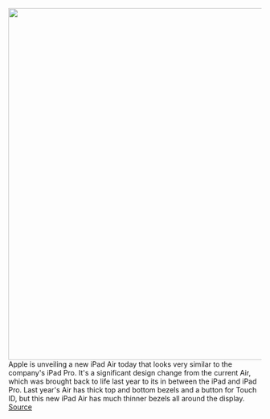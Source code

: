 <img src='https://cdn.vox-cdn.com/thumbor/9-4S0A-NuLHJYxxNFxcRRUAgtIA=/0x0:1068x600/1200x800/filters:focal(449x215:619x385)/cdn.vox-cdn.com/uploads/chorus_image/image/67410425/8GodRHT.0.png' width='700px' /><br/>
Apple is unveiling a new iPad Air today that looks very similar to the company's iPad Pro. It's a significant design change from the current Air, which was brought back to life last year to its in between the iPad and iPad Pro. Last year's Air has thick top and bottom bezels and a button for Touch ID, but this new iPad Air has much thinner bezels all around the display.
<a href='https://www.theverge.com/2020/9/15/21436500/apple-ipad-air-new-design-features-release-date-price'> Source <a/>